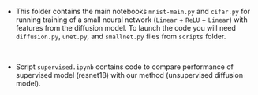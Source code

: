 -  This folder contains the main notebooks `mnist-main.py` and `cifar.py` for running training of a small neural network (`Linear` + `ReLU` + `Linear`) with features from the diffusion model. To launch the code you will need `diffusion.py`, `unet.py`, and `smallnet.py` files from `scripts` folder.

<br>

-  Script `supervised.ipynb` contains code to compare performance of supervised model (resnet18) with our method (unsupervised diffusion model).
